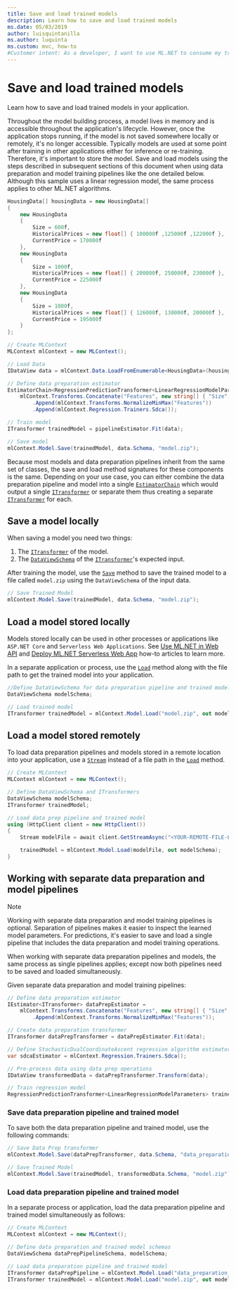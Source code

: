 ```yaml
---
title: Save and load trained models
description: Learn how to save and load trained models
ms.date: 05/03/2019
author: luisquintanilla
ms.author: luquinta
ms.custom: mvc, how-to
#Customer intent: As a developer, I want to use ML.NET to consume my trained and evaluated machine learning model in my applications.
---
```


# Save and load trained models

Learn how to save and load trained models in your application. 

Throughout the model building process, a model lives in memory and is accessible throughout the application's lifecycle. However, once the application stops running, if the model is not saved somewhere locally or remotely, it's no longer accessible. Typically models are used at some point after training in other applications either for inference or re-training. Therefore, it's important to store the model. Save and load models using the steps described in subsequent sections of this document when using data preparation and model training pipelines like the one detailed below. Although this sample uses a linear regression model, the same process applies to other ML.NET algorithms.

```csharp
HousingData[] housingData = new HousingData[]
{
    new HousingData
    {
        Size = 600f,
        HistoricalPrices = new float[] { 100000f ,125000f ,122000f },
        CurrentPrice = 170000f
    },
    new HousingData
    {
        Size = 1000f,
        HistoricalPrices = new float[] { 200000f, 250000f, 230000f },
        CurrentPrice = 225000f
    },
    new HousingData
    {
        Size = 1000f,
        HistoricalPrices = new float[] { 126000f, 130000f, 200000f },
        CurrentPrice = 195000f
    }
};

// Create MLContext
MLContext mlContext = new MLContext();

// Load Data
IDataView data = mlContext.Data.LoadFromEnumerable<HousingData>(housingData);

// Define data preparation estimator
EstimatorChain<RegressionPredictionTransformer<LinearRegressionModelParameters>> pipelineEstimator =
    mlContext.Transforms.Concatenate("Features", new string[] { "Size", "HistoricalPrices" })
        .Append(mlContext.Transforms.NormalizeMinMax("Features"))
        .Append(mlContext.Regression.Trainers.Sdca());

// Train model
ITransformer trainedModel = pipelineEstimator.Fit(data);

// Save model
mlContext.Model.Save(trainedModel, data.Schema, "model.zip");
```

Because most models and data preparation pipelines inherit from the same set of classes, the save and load method signatures for these components is the same. Depending on your use case, you can either combine the data preparation pipeline and model into a single [`EstimatorChain`](xref:Microsoft.ML.Data.TransformerChain%601) which would output a single [`ITransformer`](xref:Microsoft.ML.ITransformer) or separate them thus creating a separate [`ITransformer`](xref:Microsoft.ML.ITransformer) for each. 

## Save a model locally

When saving a model you need two things:

1. The [`ITransformer`](xref:Microsoft.ML.ITransformer) of the model.
2. The [`DataViewSchema`](xref:Microsoft.ML.DataViewSchema) of the [`ITransformer`](xref:Microsoft.ML.ITransformer)'s expected input.

After training the model, use the [`Save`](xref:Microsoft.ML.ModelOperationsCatalog.Save*) method to save the trained model to a file called `model.zip` using the `DataViewSchema` of the input data. 

```csharp
// Save Trained Model
mlContext.Model.Save(trainedModel, data.Schema, "model.zip");
```

## Load a model stored locally

Models stored locally can be used in other processes or applications like `ASP.NET Core` and `Serverless Web Applications`. See [Use ML.NET in Web API](./serve-model-web-api-ml-net.md) and [Deploy ML.NET Serverless Web App](./serve-model-serverless-azure-functions-ml-net.md) how-to articles to learn more. 

In a separate application or process, use the [`Load`](xref:Microsoft.ML.ModelOperationsCatalog.Load*) method along with the file path to get the trained model into your application.

```csharp
//Define DataViewSchema for data preparation pipeline and trained model
DataViewSchema modelSchema;

// Load trained model
ITransformer trainedModel = mlContext.Model.Load("model.zip", out modelSchema);
```

## Load a model stored remotely

To load data preparation pipelines and models stored in a remote location into your application, use a [`Stream`](xref:System.IO.Stream) instead of a file path in the [`Load`](xref:Microsoft.ML.ModelOperationsCatalog.Load*) method.

```csharp
// Create MLContext
MLContext mlContext = new MLContext();

// Define DataViewSchema and ITransformers
DataViewSchema modelSchema;
ITransformer trainedModel;

// Load data prep pipeline and trained model 
using (HttpClient client = new HttpClient())
{
    Stream modelFile = await client.GetStreamAsync("<YOUR-REMOTE-FILE-LOCATION>");

    trainedModel = mlContext.Model.Load(modelFile, out modelSchema);
}
```

## Working with separate data preparation and model pipelines

> [!NOTE]
> Working with separate data preparation and model training pipelines is optional. Separation of pipelines makes it easier to inspect the learned model parameters. For predictions, it's easier to save and load a single pipeline that includes the data preparation and model training operations.

When working with separate data preparation pipelines and models, the same process as single pipelines applies; except now both pipelines need to be saved and loaded simultaneously.

Given separate data preparation and model training pipelines:

```csharp
// Define data preparation estimator
IEstimator<ITransformer> dataPrepEstimator =
    mlContext.Transforms.Concatenate("Features", new string[] { "Size", "HistoricalPrices" })
        .Append(mlContext.Transforms.NormalizeMinMax("Features"));

// Create data preparation transformer
ITransformer dataPrepTransformer = dataPrepEstimator.Fit(data);

// Define StochasticDualCoordinateAscent regression algorithm estimator
var sdcaEstimator = mlContext.Regression.Trainers.Sdca();

// Pre-process data using data prep operations
IDataView transformedData = dataPrepTransformer.Transform(data);

// Train regression model
RegressionPredictionTransformer<LinearRegressionModelParameters> trainedModel = sdcaEstimator.Fit(transformedData);
```

### Save data preparation pipeline and trained model

To save both the data preparation pipeline and trained model, use the following commands:

```csharp
// Save Data Prep transformer
mlContext.Model.Save(dataPrepTransformer, data.Schema, "data_preparation_pipeline.zip");

// Save Trained Model
mlContext.Model.Save(trainedModel, transformedData.Schema, "model.zip");
```

### Load data preparation pipeline and trained model 

In a separate process or application, load the data preparation pipeline and trained model simultaneously as follows:

```csharp
// Create MLContext
MLContext mlContext = new MLContext();

// Define data preparation and trained model schemas
DataViewSchema dataPrepPipelineSchema, modelSchema;

// Load data preparation pipeline and trained model
ITransformer dataPrepPipeline = mlContext.Model.Load("data_preparation_pipeline.zip",out dataPrepPipelineSchema);
ITransformer trainedModel = mlContext.Model.Load("model.zip", out modelSchema);
```
